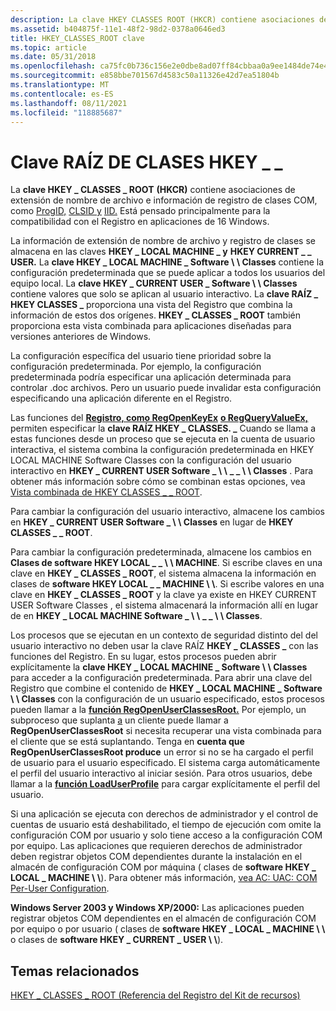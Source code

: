 ```yaml
---
description: La clave HKEY CLASSES ROOT (HKCR) contiene asociaciones de extensión de nombre de archivo e información de registro de clases COM, como \_ \_ ProgID, CLSID y IID. Está pensado principalmente para la compatibilidad con el Registro en aplicaciones de 16 Windows.
ms.assetid: b404875f-11e1-48f2-98d2-0378a0646ed3
title: HKEY_CLASSES_ROOT clave
ms.topic: article
ms.date: 05/31/2018
ms.openlocfilehash: ca75fc0b736c156e2e0dbe8ad07ff84cbbaa0a9ee1484de74e4f670703b2d875
ms.sourcegitcommit: e858bbe701567d4583c50a11326e42d7ea51804b
ms.translationtype: MT
ms.contentlocale: es-ES
ms.lasthandoff: 08/11/2021
ms.locfileid: "118885687"
---
```

# <a name="hkey_classes_root-key"></a>Clave RAÍZ DE CLASES HKEY \_ \_

La **clave HKEY \_ CLASSES \_ ROOT** **(HKCR)** contiene asociaciones de extensión de nombre de archivo e información de registro de clases COM, como [ProgID,](../com/-progid--key.md) [CLSID y](../com/clsid-key-hklm.md) [IID.](../com/interface-key.md) Está pensado principalmente para la compatibilidad con el Registro en aplicaciones de 16 Windows.

La información de extensión de nombre de archivo y registro de clases se almacena en las claves **HKEY \_ LOCAL MACHINE \_ y** **HKEY CURRENT \_ \_ USER.** La **clave HKEY \_ LOCAL MACHINE \_ Software \\ \\ Classes** contiene la configuración predeterminada que se puede aplicar a todos los usuarios del equipo local. La **clave HKEY \_ CURRENT USER \_ Software \\ \\ Classes** contiene valores que solo se aplican al usuario interactivo. La **clave RAÍZ \_ HKEY CLASSES \_** proporciona una vista del Registro que combina la información de estos dos orígenes. **HKEY \_ CLASSES \_ ROOT** también proporciona esta vista combinada para aplicaciones diseñadas para versiones anteriores de Windows.

La configuración específica del usuario tiene prioridad sobre la configuración predeterminada. Por ejemplo, la configuración predeterminada podría especificar una aplicación determinada para controlar .doc archivos. Pero un usuario puede invalidar esta configuración especificando una aplicación diferente en el Registro.

Las funciones del [**Registro, como RegOpenKeyEx**](/windows/desktop/api/Winreg/nf-winreg-regopenkeyexa) [**o RegQueryValueEx,**](/windows/desktop/api/Winreg/nf-winreg-regqueryvalueexa) permiten especificar la **clave RAÍZ HKEY \_ CLASSES. \_** Cuando se llama a estas funciones desde un proceso que se ejecuta en la cuenta de usuario interactiva, el sistema combina la configuración predeterminada en HKEY LOCAL MACHINE Software Classes con la configuración del usuario interactivo en **HKEY \_ CURRENT USER Software \_ \\ \\** **\_ \_ \\ \\ Classes** . Para obtener más información sobre cómo se combinan estas opciones, vea [Vista combinada de HKEY CLASSES \_ \_ ROOT](merged-view-of-hkey-classes-root.md).

Para cambiar la configuración del usuario interactivo, almacene los cambios en **HKEY \_ CURRENT USER Software \_ \\ \\ Classes** en lugar de **HKEY CLASSES \_ \_ ROOT**.

Para cambiar la configuración predeterminada, almacene los cambios en **Clases de software HKEY LOCAL \_ \_ \\ \\ MACHINE**. Si escribe claves en una clave en **HKEY \_ CLASSES \_ ROOT**, el sistema almacena la información en clases de **software HKEY LOCAL \_ \_ MACHINE \\ \\**. Si escribe valores en una clave en **HKEY \_ CLASSES \_ ROOT** y la clave ya existe en HKEY CURRENT USER Software Classes , el sistema almacenará la información allí en lugar de en **HKEY \_ LOCAL MACHINE Software \_ \\ \\** **\_ \_ \\ \\ Classes**.

Los procesos que se ejecutan en un contexto de seguridad distinto del del usuario interactivo no deben usar la clave RAÍZ **HKEY \_ CLASSES \_** con las funciones del Registro. En su lugar, estos procesos pueden abrir explícitamente la **clave HKEY \_ LOCAL MACHINE \_ Software \\ \\ Classes** para acceder a la configuración predeterminada. Para abrir una clave del Registro que combine el contenido de **HKEY \_ LOCAL MACHINE \_ Software \\ \\ Classes** con la configuración de un usuario especificado, estos procesos pueden llamar a la [**función RegOpenUserClassesRoot.**](/windows/desktop/api/Winreg/nf-winreg-regopenuserclassesroot) Por ejemplo, un subproceso que suplanta [a](/windows/desktop/SecAuthZ/client-impersonation) un cliente puede llamar a **RegOpenUserClassesRoot** si necesita recuperar una vista combinada para el cliente que se está suplantando. Tenga en **cuenta que RegOpenUserClassesRoot produce** un error si no se ha cargado el perfil de usuario para el usuario especificado. El sistema carga automáticamente el perfil del usuario interactivo al iniciar sesión. Para otros usuarios, debe llamar a la [**función LoadUserProfile**](/windows/win32/api/userenv/nf-userenv-loaduserprofilea) para cargar explícitamente el perfil del usuario.

Si una aplicación se ejecuta con derechos de administrador y el control de cuentas de usuario está deshabilitado, el tiempo de ejecución com omite la configuración COM por usuario y solo tiene acceso a la configuración COM por equipo. Las aplicaciones que requieren derechos de administrador deben registrar objetos COM dependientes durante la instalación en el almacén de configuración COM por máquina ( clases de **software HKEY \_ LOCAL \_ MACHINE \\ \\**). Para obtener más información, [vea AC: UAC: COM Per-User Configuration](/previous-versions/bb756926(v=msdn.10)).

**Windows Server 2003 y Windows XP/2000:** Las aplicaciones pueden registrar objetos COM dependientes en el almacén de configuración COM por equipo o por usuario ( clases de **software HKEY \_ LOCAL \_ MACHINE \\ \\** o clases de **software HKEY \_ CURRENT \_ USER \\ \\**).

## <a name="related-topics"></a>Temas relacionados

<dl> <dt>

[HKEY \_ CLASSES \_ ROOT (Referencia del Registro del Kit de recursos)](/previous-versions/windows/it-pro/windows-server-2003/cc739822(v=ws.10))
</dt> </dl>

 

 
